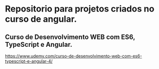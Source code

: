 # Repositorio para projetos criados no curso de angular.
## Curso de Desenvolvimento WEB com ES6, TypeScript e Angular.
https://www.udemy.com/curso-de-desenvolvimento-web-com-es6-typescript-e-angular-4/
